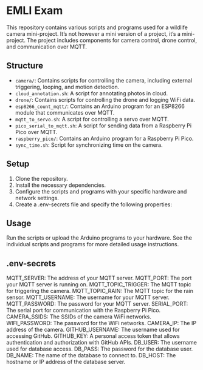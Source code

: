 # EMLI Exam
This repository contains various scripts and programs used for a wildlife camera mini-project. It’s not however a mini version of a project, it’s a mini-project. The project includes components for camera control, drone control, and communication over MQTT.


## Structure
- `camera/`: Contains scripts for controlling the camera, including external triggering, looping, and motion detection.
- `cloud_annotation.sh`: A script for annotating photos in cloud.
- `drone/`: Contains scripts for controlling the drone and logging WiFi data.
- `esp8266_count_mqtt/`: Contains an Arduino program for an ESP8266 module that communicates over MQTT.
- `mqtt_to_servo.sh`: A script for controlling a servo over MQTT.
- `pico_serial_to_mqtt.sh`: A script for sending data from a Raspberry Pi Pico over MQTT.
- `raspberry_pico/`: Contains an Arduino program for a Raspberry Pi Pico.
- `sync_time.sh`: Script for synchronizing time on the camera.


## Setup
1. Clone the repository.
2. Install the necessary dependencies.
3. Configure the scripts and programs with your specific hardware and network settings.
4. Create a .env-secrets file and specify the following properties:


## Usage
Run the scripts or upload the Arduino programs to your hardware. See the individual scripts and programs for more detailed usage instructions.

## .env-secrets
MQTT_SERVER: The address of your MQTT server.
MQTT_PORT: The port your MQTT server is running on.
MQTT_TOPIC_TRIGGER: The MQTT topic for triggering the camera.
MQTT_TOPIC_RAIN: The MQTT topic for the rain sensor.
MQTT_USERNAME: The username for your MQTT server.
MQTT_PASSWORD: The password for your MQTT server.
SERIAL_PORT: The serial port for communication with the Raspberry Pi Pico.
CAMERA_SSIDS: The SSIDs of the camera WiFi networks.
WIFI_PASSWORD: The password for the WiFi networks.
CAMERA_IP: The IP address of the camera.
GITHUB_USERNAME: The username used for accessing GitHub.
GITHUB_KEY: A personal access token that allows authentication and authorization with GitHub APIs.
DB_USER: The username used for database access.
DB_PASS: The password for the database user.
DB_NAME: The name of the database to connect to.
DB_HOST: The hostname or IP address of the database server.
